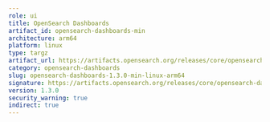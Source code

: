 ```yaml
---
role: ui
title: OpenSearch Dashboards
artifact_id: opensearch-dashboards-min
architecture: arm64
platform: linux
type: targz
artifact_url: https://artifacts.opensearch.org/releases/core/opensearch-dashboards/1.3.0/opensearch-dashboards-min-1.3.0-linux-arm64.tar.gz
category: opensearch-dashboards
slug: opensearch-dashboards-1.3.0-min-linux-arm64
signature: https://artifacts.opensearch.org/releases/core/opensearch-dashboards/1.3.0/opensearch-dashboards-min-1.3.0-linux-arm64.tar.gz.sig
version: 1.3.0
security_warning: true
indirect: true
---
```

